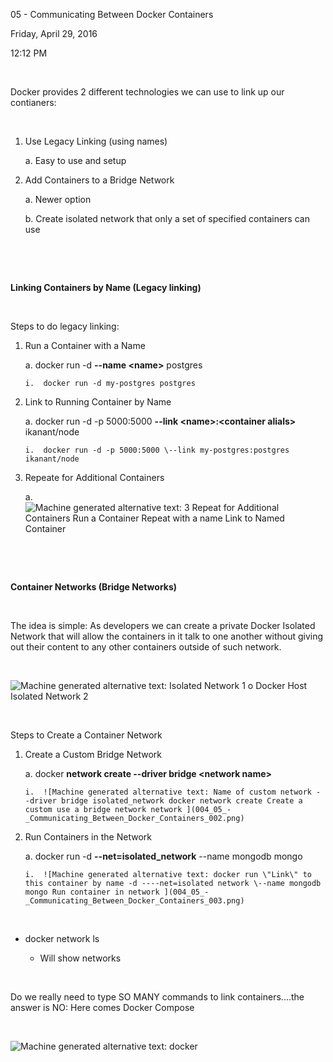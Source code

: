 05 - Communicating Between Docker Containers

Friday, April 29, 2016

12:12 PM

 

Docker provides 2 different technologies we can use to link up our contianers:

 

1.  Use Legacy Linking (using names)

    a.  Easy to use and setup

2.  Add Containers to a Bridge Network

    a.  Newer option

    b.  Create isolated network that only a set of specified containers can use

 

 

**Linking Containers by Name (Legacy linking)**

 

Steps to do legacy linking:

1.  Run a Container with a Name

    a.  docker run -d **\--name \<name\>** postgres

        i.  docker run -d my-postgres postgres

2.  Link to Running Container by Name

    a.  docker run -d -p 5000:5000 **\--link \<name\>:\<container alials\>** ikanant/node

        i.  docker run -d -p 5000:5000 \--link my-postgres:postgres ikanant/node

3.  Repeate for Additional Containers

    a.  ![Machine generated alternative text: 3 Repeat for Additional Containers Run a Container Repeat with a name Link to Named Container ](004_05_-_Communicating_Between_Docker_Containers_000.png)

 

 

**Container Networks (Bridge Networks)**

 

The idea is simple: As developers we can create a private Docker Isolated Network that will allow the containers in it talk to one another without giving out their content to any other containers outside of such network.

 

![Machine generated alternative text: Isolated Network 1 o Docker Host Isolated Network 2 ](004_05_-_Communicating_Between_Docker_Containers_001.png)

 

Steps to Create a Container Network

1.  Create a Custom Bridge Network

    a.  docker **network create \--driver bridge \<network name\>**

        i.  ![Machine generated alternative text: Name of custom network - -driver bridge isolated_network docker network create Create a custom use a bridge network network ](004_05_-_Communicating_Between_Docker_Containers_002.png)

2.  Run Containers in the Network

    a.  docker run -d **\--net=isolated_network** \--name mongodb mongo

        i.  ![Machine generated alternative text: docker run \"Link\" to this container by name -d ----net=isolated network \--name mongodb mongo Run container in network ](004_05_-_Communicating_Between_Docker_Containers_003.png)

 

-   docker network ls

    -   Will show networks

 

Do we really need to type SO MANY commands to link containers....the answer is NO: Here comes Docker Compose

 

![Machine generated alternative text: docker ](004_05_-_Communicating_Between_Docker_Containers_004.png)
